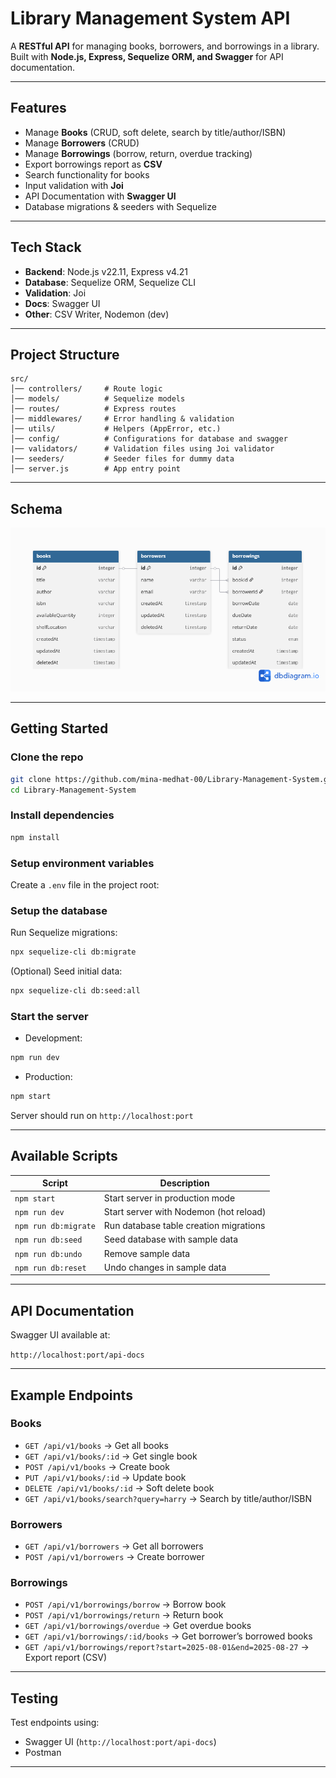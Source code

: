 # Library Management System API

A **RESTful API** for managing books, borrowers, and borrowings in a library.
Built with **Node.js, Express, Sequelize ORM, and Swagger** for API documentation.

---

## Features

- Manage **Books** (CRUD, soft delete, search by title/author/ISBN)
- Manage **Borrowers** (CRUD)
- Manage **Borrowings** (borrow, return, overdue tracking)
- Export borrowings report as **CSV**
- Search functionality for books
- Input validation with **Joi**
- API Documentation with **Swagger UI**
- Database migrations & seeders with Sequelize

---

## Tech Stack

- **Backend**: Node.js v22.11, Express v4.21
- **Database**: Sequelize ORM, Sequelize CLI
- **Validation**: Joi
- **Docs**: Swagger UI
- **Other**: CSV Writer, Nodemon (dev)

---

## Project Structure

```
src/
│── controllers/     # Route logic
│── models/          # Sequelize models
│── routes/          # Express routes
│── middlewares/     # Error handling & validation
│── utils/           # Helpers (AppError, etc.)
│── config/          # Configurations for database and swagger
|── validators/      # Validation files using Joi validator
|── seeders/         # Seeder files for dummy data
│── server.js        # App entry point
```

---

## Schema

![alt text](./assets/schema.png)

---

## Getting Started

### Clone the repo

```bash
git clone https://github.com/mina-medhat-00/Library-Management-System.git
cd Library-Management-System
```

### Install dependencies

```bash
npm install
```

### Setup environment variables

Create a `.env` file in the project root:

### Setup the database

Run Sequelize migrations:

```bash
npx sequelize-cli db:migrate
```

(Optional) Seed initial data:

```bash
npx sequelize-cli db:seed:all
```

### Start the server

- Development:

```bash
npm run dev
```

- Production:

```bash
npm start
```

Server should run on `http://localhost:port`

---

## Available Scripts

| Script               | Description                            |
| -------------------- | -------------------------------------- |
| `npm start`          | Start server in production mode        |
| `npm run dev`        | Start server with Nodemon (hot reload) |
| `npm run db:migrate` | Run database table creation migrations |
| `npm run db:seed`    | Seed database with sample data         |
| `npm run db:undo`    | Remove sample data                     |
| `npm run db:reset`   | Undo changes in sample data            |

---

## API Documentation

Swagger UI available at:

`http://localhost:port/api-docs`

---

## Example Endpoints

### Books

- `GET /api/v1/books` → Get all books
- `GET /api/v1/books/:id` → Get single book
- `POST /api/v1/books` → Create book
- `PUT /api/v1/books/:id` → Update book
- `DELETE /api/v1/books/:id` → Soft delete book
- `GET /api/v1/books/search?query=harry` → Search by title/author/ISBN

### Borrowers

- `GET /api/v1/borrowers` → Get all borrowers
- `POST /api/v1/borrowers` → Create borrower

### Borrowings

- `POST /api/v1/borrowings/borrow` → Borrow book
- `POST /api/v1/borrowings/return` → Return book
- `GET /api/v1/borrowings/overdue` → Get overdue books
- `GET /api/v1/borrowings/:id/books` → Get borrower’s borrowed books
- `GET /api/v1/borrowings/report?start=2025-08-01&end=2025-08-27` → Export report (CSV)

---

## Testing

Test endpoints using:

- Swagger UI (`http://localhost:port/api-docs`)
- Postman

---
